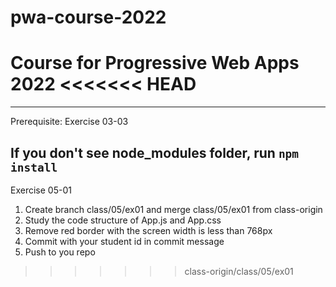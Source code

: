 # pwa-course-2022
Course for Progressive Web Apps 2022
<<<<<<< HEAD
=======

------------------
Prerequisite: Exercise 03-03

If you don't see node_modules folder, run `npm install`
------------------

Exercise 05-01
1. Create branch class/05/ex01 and merge class/05/ex01 from class-origin
2. Study the code structure of App.js and App.css
3. Remove red border with the screen width is less than 768px
4. Commit with your student id in commit message
5. Push to you repo
>>>>>>> class-origin/class/05/ex01
